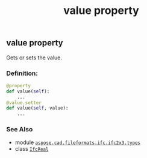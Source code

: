 ﻿---
title: value property
second_title: Aspose.CAD for Python via .NET API References
description: 
type: docs
weight: 30
url: /aspose.cad.fileformats.ifc.ifc2x3.types/ifcreal/value/
is_root: false
---

## value property


Gets or sets the value.
### Definition:
```python
@property
def value(self):
    ...
@value.setter
def value(self, value):
    ...
```

### See Also
* module [`aspose.cad.fileformats.ifc.ifc2x3.types`](../../)
* class [`IfcReal`](/cad/python-net/aspose.cad.fileformats.ifc.ifc2x3.types/ifcreal)

